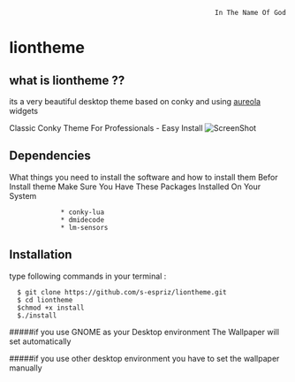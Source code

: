                                                         In The Name Of God 

# liontheme
 ## what is liontheme ??
its a very beautiful desktop theme based on conky and using [aureola](https://github.com/erikdubois/Aureola) widgets 
 
 Classic Conky Theme  For Professionals - Easy Install 
 ![ScreenShot](http://s9.picofile.com/file/8335724392/Screenshot_from_2018_08_29_05_13_58.png)
 

## Dependencies

What things you need to install the software and how to install them 
Befor Install theme Make Sure You Have These Packages Installed On Your System 


                 * conky-lua
                 * dmidecode
                 * lm-sensors
 
## Installation

type following commands in your terminal :

      $ git clone https://github.com/s-espriz/liontheme.git
      $ cd liontheme
      $chmod +x install
      $./install


#####if you use GNOME as your Desktop environment The Wallpaper will set automatically 


#####if you use other desktop environment you have to set the wallpaper manually
